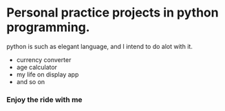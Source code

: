 # Personal practice projects in python programming. #

python is such as elegant language, and I intend to do alot with it.
- currency converter
- age calculator
- my life on display app
- and so on

### Enjoy the ride with me ###
